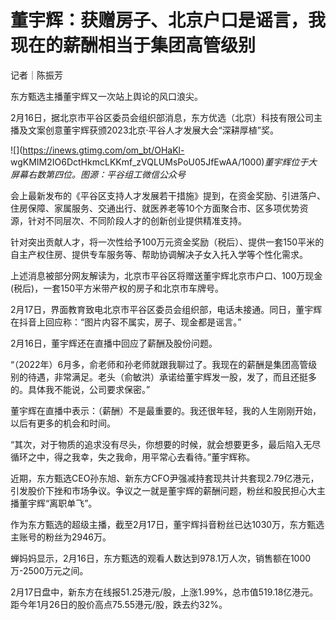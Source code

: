 # 董宇辉：获赠房子、北京户口是谣言，我现在的薪酬相当于集团高管级别

记者｜陈振芳

东方甄选主播董宇辉又一次站上舆论的风口浪尖。

2月16日，据北京市平谷区委员会组织部消息，东方优选（北京）科技有限公司主播及文案创意董宇辉获颁2023北京·平谷人才发展大会“深耕厚植”奖。

![](https://inews.gtimg.com/om_bt/OHaKl-
wgKMIM2IO6DctHkmcLKKmf_zVQLUMsPoU05JfEwAA/1000)_董宇辉位于大屏幕右数第四位。图源：平谷组工微信公众号_

会上最新发布的《平谷区支持人才发展若干措施》提到，在资金奖励、引进落户、住房保障、家属服务、交通出行、就医养老等10个方面聚合市、区多项优势资源，针对不同层次、不同阶段人才的创新创业提供精准支持。

针对突出贡献人才，将一次性给予100万元资金奖励（税后）、提供一套150平米的自主产权住房、提供专车服务等、帮助协调解决子女入托入学等个性化需求。

上述消息被部分网友解读为，北京市平谷区将赠送董宇辉北京市户口、100万现金(税后)，一套150平方米带产权的房子和北京市车牌号。

2月17日，界面教育致电北京市平谷区委员会组织部，电话未接通。同日，董宇辉在抖音上回应称：“图片内容不属实，房子、现金都是谣言。”

2月16日，董宇辉还在直播中回应了薪酬及股份问题。

“（2022年）6月多，俞老师和孙老师就跟我聊过了。我现在的薪酬是集团高管级别的待遇，非常满足。老头（俞敏洪）承诺给董宇辉发一股，发了，而且还挺多的。具体我不能说，公司要求保密。”

董宇辉在直播中表示：（薪酬）不是最重要的。我还很年轻，我的人生刚刚开始，以后有更多的机会和时间。

“其次，对于物质的追求没有尽头，你想要的时候，就会想要更多，最后陷入无尽循环之中，得之我幸，失之我命，用平常心去看待。”董宇辉称。

近期，东方甄选CEO孙东旭、新东方CFO尹强减持套现共计共套现2.79亿港元，引发股价下挫和市场争议。争议之一就是董宇辉的薪酬问题，粉丝和股民担心大主播董宇辉“离职单飞”。

作为东方甄选的超级主播，截至2月17日，董宇辉抖音粉丝已达1030万，东方甄选主账号的粉丝为2946万。

蝉妈妈显示，2月16日，东方甄选的观看人数达到978.1万人次，销售额在1000万-2500万元之间。

2月17日盘中，新东方在线报51.25港元/股，上涨1.99%，总市值519.18亿港元。距今年1月26日的股价高点75.55港元/股，跌去约32%。

